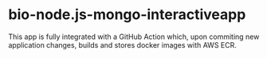 # bio-node.js-mongo-interactiveapp

This app is fully integrated with a GitHub Action which, upon commiting new application changes, builds and stores docker images with AWS ECR.
